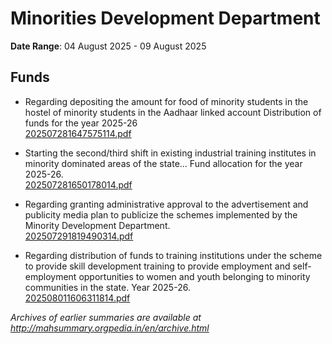 # Minorities Development Department

**Date Range**: 04 August 2025 - 09 August 2025


## Funds
- Regarding depositing the amount for food of minority students in the hostel of minority students in the Aadhaar linked account Distribution of funds for the year 2025-26\
  [202507281647575114.pdf](https://gr.maharashtra.gov.in/Site/Upload/Government%20Resolutions/English/202507281647575114....pdf)

- Starting the second/third shift in existing industrial training institutes in minority dominated areas of the state... Fund allocation for the year 2025-26.\
  [202507281650178014.pdf](https://gr.maharashtra.gov.in/Site/Upload/Government%20Resolutions/English/202507281650178014.pdf)

- Regarding granting administrative approval to the advertisement and publicity media plan to publicize the schemes implemented by the Minority Development Department.\
  [202507291819490314.pdf](https://gr.maharashtra.gov.in/Site/Upload/Government%20Resolutions/English/202507291819490314.pdf)

- Regarding distribution of funds to training institutions under the scheme to provide skill development training to provide employment and self-employment opportunities to women and youth belonging to minority communities in the state. Year 2025-26.\
  [202508011606311814.pdf](https://gr.maharashtra.gov.in/Site/Upload/Government%20Resolutions/English/202508011606311814.pdf)


*Archives of earlier summaries are available at http://mahsummary.orgpedia.in/en/archive.html*